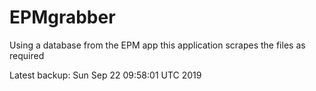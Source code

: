# EPMgrabber
Using a database from the EPM app this application scrapes the files as required


Latest backup: Sun Sep 22 09:58:01 UTC 2019
